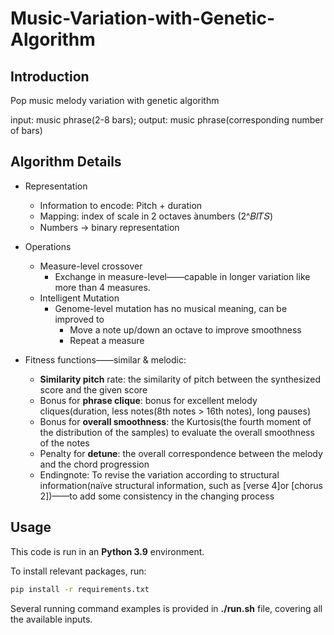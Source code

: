 # Music-Variation-with-Genetic-Algorithm

## Introduction
Pop music melody variation with genetic algorithm

input: music phrase(2-8 bars); output: music phrase(corresponding number of bars)

## Algorithm Details
- Representation
  - Information to encode: Pitch + duration
  - Mapping: index of scale in 2 octaves ànumbers (2^𝐵𝐼𝑇𝑆)
  - Numbers $\rightarrow$ binary representation
- Operations
  - Measure-level crossover
    - Exchange in measure-level——capable in longer variation like more than 4 measures.
  - Intelligent Mutation
    - Genome-level mutation has no musical meaning, can be improved to
      - Move a note up/down an octave to improve smoothness
      - Repeat a measure

- Fitness functions——similar & melodic:
  - **Similarity pitch** rate: the similarity of pitch between the synthesized score and the given score
  - Bonus for **phrase clique**: bonus for excellent melody cliques(duration, less notes(8th notes > 16th notes), long pauses)
  - Bonus for **overall smoothness**: the Kurtosis(the fourth moment of the distribution of the samples) to evaluate the overall smoothness of the notes
  - Penalty for **detune**: the overall correspondence between the melody and the chord progression
  - Endingnote: To revise the variation according to structural information(naïve structural information, such as [verse 4]or [chorus 2])——to add some consistency in the changing process
## Usage

This code is run in an **Python 3.9** environment.

To install relevant packages, run:
```bash
pip install -r requirements.txt
```

Several running command examples is provided in **./run.sh** file, covering all the available inputs.

